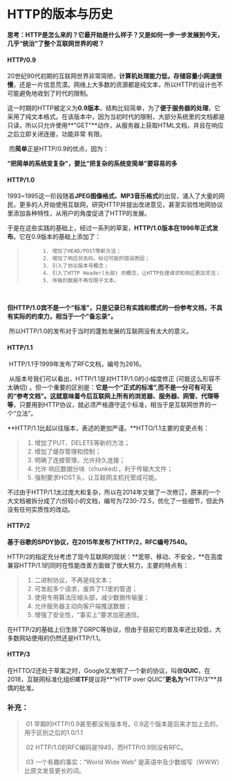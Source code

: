 # HTTP的版本与历史



**思考：HTTP是怎么来的？它最开始是什么样子？又是如何一步一步发展到今天，几乎“统治”了整个互联网世界的呢？**



#### HTTP/0.9

​	20世纪90代初期的互联网世界非常简陋，**计算机处理能力低，存储容量小网速很慢**，还是一片信息荒漠。网络上大多数的资源都是纯文本，所以HTTP的设计也不可能避免地收到了时代的限制。

​	这一时期的HTTP被定义为**0.9版本**，结构比较简单，为了**便于服务器的处理**，它采用了纯文本格式。在该版本中，因为当初时代的限制，大部分系统里的文档都是只读，所以只允许使用**"GET"**动作，从服务器上获取HTML文档，并且在响应之后立即关闭连接，功能非常 有限。

​	而**简单**正是HTTP/0.9的优点，因为：

​	**“把简单的系统变复杂”，要比“把复杂的系统变简单”要容易的多**



#### HTTP/1.0

​	1993~1995这一阶段随着**JPEG图像格式、MP3音乐格式**的出现，涌入了大量的网民，更多的人开始使用互联网，研究HTTP并提出改进意见，甚至实验性地网协议里添加各种特性，从用户的角度促进了HTTP的发展。

​	于是在这些实践的基础上，经过一系列的草案，**HTTP/1.0版本在1996年正式发布**。它在0.9版本的基础上添加了：

>     		1. 增加了HEAD/POST等新方法；
>     		2. 增加了响应状态码，标记可能的错误原因；
>     		3. 引入了协议版本号概念；
>     		4. 引入了HTTP Header(头部) 的概念，让HTTP处理请求和响应更加灵活；
>     		5. 传输的数据不再仅限于文本。

​	

​	**但HTTP/1.0宾不是一个“标准”，只是记录已有实践和模式的一份参考文档，不具有实际的约束力，相当于一个"备忘录"。**

​	所以HTTP/1.0的发布对于当时的蓬勃发展的互联网没有太大的意义。



#### HTTP/1.1

​	HTTP/1.1于1999年发布了RFC文档，编号为2616。

​	从版本号我们可以看出，HTTP/1.1是对HTTP/1.0的小幅度修正 (可能这么形容不太确切) 。但一个重要的区别是：**它是一个“正式的标准”,而不是一分可有可无的“参考文档”。**这就意味着今后互联网上所有的**浏览器、服务器、网管、代理等等**，只要用到HTTP协议，就必须严格遵守这个标准，相当于是互联网世界的一个“立法”。

​	**HTTP/1.1比起以往版本，表述的更加严谨。**HTTO/1.1主要的变更点有：

>  1. 增加了PUT、DELETE等新的方法；
>  2. 增加了缓存管理和控制；
>  3. 明确了连接管理，允许持久连接；
>  4. 允许 响应数据分块（chunked），利于传输大文件；
>  5. 强制要求HOST头，让互联网主机托管成可能。



​	不过由于HTTP/1.1太过庞大和复杂，所以在2014年又做了一次修订，原来的一个大文档被拆分成了六份较小的文档，编号为7230-72.5，优化了一些细节，但此外没有任何实质性的改动。



#### HTTP/2

​	**基于谷歌的SPDY协议，在2015年发布了HTTP/2，RFC编号7540。**

​	HTTP/2的指定充分考虑了现今互联网的现状：**宽带、移动、不安全，**在高度兼容HTTP/1.1的同时在性能改善方面做了很大努力，主要的特点有：

>  	1.  二进制协议，不再是纯文本；
>  	2. 可发起多个请求，废弃了1.1里的管道；
>  	3. 使用专用算法压缩头部，减少数据传输量；
>  	4. 允许服务器主动向客户端推送数据；
>  	5. 增强了安全性，“事实上”要求加密通信。

​	在HTTP/2的基础上衍生除了GRPC等协议，但由于目前它的普及率还比较低，大多数网站使用的仍然还是HTTP/1.1。



#### HTTP/3

​	在HTTO/2还处于草案之时，Google又发明了一个新的协议，叫做**QUIC**，在2018，互联网标准化组织**IETF**提议将**“HTTP over QUIC”**更名为**“HTTP/3”**并偶的批准。



### 补充：

> ​	01	早期的HTTP/0.9甚至都没有版本号。0.9这个版本是后来才加上去的，用于区别之后的1.0/1.1
>
> ​	02	HTTP/1.0的RFC编码是1945，而HTTP/0.9则没有RFC。
>
> ​	03	一个有趣的事实：“World Wide Web” 是英语中及少数缩写（WWW） 比原文发音更长的词。







